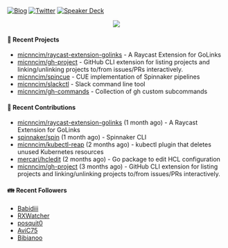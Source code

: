 [![Blog](https://img.shields.io/badge/Blog-0?style=flat-square&logo=gatsby&color=181717&logoColor=white)](https://micnncim.com)
[![Twitter](https://img.shields.io/badge/Twitter-0?style=flat-square&logo=twitter&color=1DA1F2&logoColor=white)](https://twitter.com/micnncim)
[![Speaker Deck](https://img.shields.io/badge/Speaker_Deck-0?style=flat-square&logo=speaker-deck&color=009287&logoColor=white)](https://speakerdeck.com/micnncim)

<p align="center">
<img src="https://github-readme-stats.vercel.app/api?username=micnncim&show_icons=true&count_private=true" />
</p>

#### 🍎 Recent Projects

- [micnncim/raycast-extension-golinks](https://github.com/micnncim/raycast-extension-golinks) - A Raycast Extension for GoLinks
- [micnncim/gh-project](https://github.com/micnncim/gh-project) - GitHub CLI extension for listing projects and linking/unlinking projects to/from issues/PRs interactively.
- [micnncim/spincue](https://github.com/micnncim/spincue) - CUE implementation of Spinnaker pipelines
- [micnncim/slackctl](https://github.com/micnncim/slackctl) - Slack command line tool
- [micnncim/gh-commands](https://github.com/micnncim/gh-commands) - Collection of gh custom subcommands

#### 🌱 Recent Contributions

- [micnncim/raycast-extension-golinks](https://github.com/micnncim/raycast-extension-golinks) (1 month ago) - A Raycast Extension for GoLinks
- [spinnaker/spin](https://github.com/spinnaker/spin) (1 month ago) - Spinnaker CLI
- [micnncim/kubectl-reap](https://github.com/micnncim/kubectl-reap) (2 months ago) - kubectl plugin that deletes unused Kubernetes resources
- [mercari/hcledit](https://github.com/mercari/hcledit) (2 months ago) - Go package to edit HCL configuration
- [micnncim/gh-project](https://github.com/micnncim/gh-project) (3 months ago) - GitHub CLI extension for listing projects and linking/unlinking projects to/from issues/PRs interactively.

#### 👪  Recent Followers

- [Babidiii](https://github.com/Babidiii)
- [RXWatcher](https://github.com/RXWatcher)
- [posquit0](https://github.com/posquit0)
- [AviC75](https://github.com/AviC75)
- [Bibianoo](https://github.com/Bibianoo)
